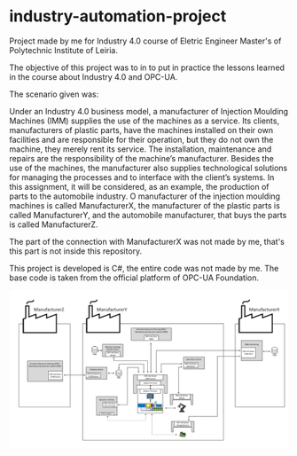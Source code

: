 # industry-automation-project

Project made by me for Industry 4.0 course of Eletric Engineer Master's of Polytechnic Institute of Leiria.

The objective of this project was to in to put in practice the lessons learned in the course about Industry 4.0
and OPC-UA.

The scenario given was:

Under an Industry 4.0 business model, a manufacturer of Injection Moulding Machines (IMM)
supplies the use of the machines as a service. Its clients, manufacturers of plastic parts, have the
machines installed on their own facilities and are responsible for their operation, but they do not own
the machine, they merely rent its service. The installation, maintenance and repairs are the
responsibility of the machine’s manufacturer.
Besides the use of the machines, the manufacturer also supplies technological solutions for
managing the processes and to interface with the client’s systems.
In this assignment, it will be considered, as an example, the production of parts to the automobile
industry. O manufacturer of the injection moulding machines is called ManufacturerX, the
manufacturer of the plastic parts is called ManufacturerY, and the automobile manufacturer, that
buys the parts is called ManufacturerZ. 

The part of the connection with ManufacturerX was not made by me, that's this part is not inside this repository.

This project is developed is C#, the entire code was not made by me. The base code is taken from the official 
platform of OPC-UA Foundation.

![Scenario Image](https://github.com/mateuscaldas/industry-automation-project/blob/master/scenario.PNG)
